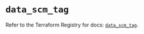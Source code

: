 # `data_scm_tag`

Refer to the Terraform Registry for docs: [`data_scm_tag`](https://registry.terraform.io/providers/paloaltonetworks/scm/1.0.2/docs/data-sources/tag).
